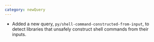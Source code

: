 ```yaml
---
category: newQuery
---
```

* Added a new query, `py/shell-command-constructed-from-input`, to detect libraries that unsafely construct shell commands from their inputs.

